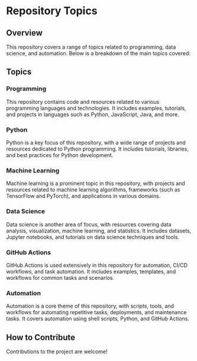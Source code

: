 # Repository Topics

## Overview

This repository covers a range of topics related to programming, data science, and automation. Below is a breakdown of the main topics covered:

## Topics

### Programming

This repository contains code and resources related to various programming languages and technologies. It includes examples, tutorials, and projects in languages such as Python, JavaScript, Java, and more.

### Python

Python is a key focus of this repository, with a wide range of projects and resources dedicated to Python programming. It includes tutorials, libraries, and best practices for Python development.

### Machine Learning

Machine learning is a prominent topic in this repository, with projects and resources related to machine learning algorithms, frameworks (such as TensorFlow and PyTorch), and applications in various domains.

### Data Science

Data science is another area of focus, with resources covering data analysis, visualization, machine learning, and statistics. It includes datasets, Jupyter notebooks, and tutorials on data science techniques and tools.

### GitHub Actions

GitHub Actions is used extensively in this repository for automation, CI/CD workflows, and task automation. It includes examples, templates, and workflows for common tasks and scenarios.

### Automation

Automation is a core theme of this repository, with scripts, tools, and workflows for automating repetitive tasks, deployments, and maintenance tasks. It covers automation using shell scripts, Python, and GitHub Actions.

## How to Contribute
Contributions to the project are welcome!


